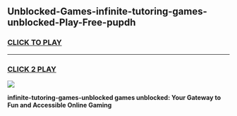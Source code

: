 
## Unblocked-Games-infinite-tutoring-games-unblocked-Play-Free-pupdh
<h3>
<a href="https://premium76.site?title=infinite-tutoring-games-unblocked&ref=17A">CLICK TO PLAY</a></h3>
<hr>

<h3>
<a href="https://premium76.site?title=infinite-tutoring-games-unblocked&ref=17A">CLICK 2 PLAY</a>
  
</h3>

<a href="https://premium76.site?title=infinite-tutoring-games-unblocked&ref=17A"><img src="https://clearcache.store/games.png"></a>


**infinite-tutoring-games-unblocked games unblocked: Your Gateway to Fun and Accessible Online Gaming**
